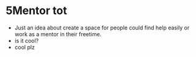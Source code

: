# 5Mentor tot
- Just an idea about create a space for people could find help easily or work as a mentor in their freetime.
- is it cool?
- cool plz 
